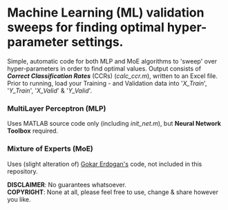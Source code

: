 # Machine Learning (ML) validation sweeps for finding optimal hyper-parameter settings.

Simple, automatic code for both MLP and MoE algorithms to 'sweep' over hyper-parameters in order to find optimal values. Output consists of **_Correct Classification Rates_** (CCRs) (*calc_ccr.m*), written to an Excel file. <br>
Prior to running, load your Training - and Validation data into '*X_Train*', '*Y_Train*', '*X_Valid*' & '*Y_Valid*'.

### MultiLayer Perceptron (MLP) 
Uses MATLAB source code only (including *init_net.m*), but **Neural Network Toolbox** required.

### Mixture of Experts (MoE) 
Uses (slight alteration of) [Gokar Erdogan's](https://goker.wordpress.com/2011/07/01/mixture-of-experts/) code, not included in this repository.


**DISCLAIMER**: No guarantees whatsoever. <br>
**COPYRIGHT**: None at all, please feel free to use, change & share however you like.
